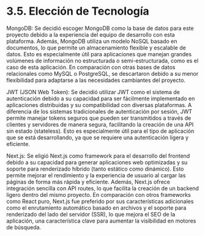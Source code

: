 # 3.5. Elección de Tecnología


MongoDB: Se decidió escoger MongoDB como la base de datos para este proyecto debido a la experiencia del equipo de desarrollo con esta plataforma. Además, MongoDB utiliza un modelo NoSQL basado en documentos, lo que permite un almacenamiento flexible y escalable de datos. Esto es especialmente útil para aplicaciones que manejan grandes volúmenes de información no estructurada o semi-estructurada, como es el caso de esta aplicación. En comparación con otras bases de datos relacionales como MySQL o PostgreSQL, se descartaron debido a su menor flexibilidad para adaptarse a las necesidades cambiantes del proyecto.

JWT (JSON Web Token): Se decidió utilizar JWT como el sistema de autenticación debido a su capacidad para ser fácilmente implementado en aplicaciones distribuidas y su compatibilidad con diversas plataformas. A diferencia de los sistemas tradicionales de autenticación por sesión, JWT permite manejar tokens seguros que pueden ser transmitidos a través de clientes y servidores de manera segura, facilitando la creación de una API sin estado (stateless). Esto es especialmente útil para el tipo de aplicación que se está desarrollando, ya que se requiere una autenticación ligera y eficiente.

Next.js: Se eligió Next.js como framework para el desarrollo del frontend debido a su capacidad para generar aplicaciones web optimizadas y su soporte para renderizado híbrido (tanto estático como dinámico). Esto permite mejorar el rendimiento y la experiencia de usuario al cargar las páginas de forma más rápida y eficiente. Además, Next.js ofrece integración sencilla con API routes, lo que facilita la creación de un backend ligero dentro del mismo proyecto. En comparación con otros frameworks como React puro, Next.js fue preferido por sus características adicionales como el enrutamiento automático basado en archivos y el soporte para renderizado del lado del servidor (SSR), lo que mejora el SEO de la aplicación, una característica clave para aumentar la visibilidad en motores de búsqueda.
